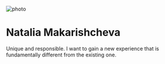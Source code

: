 ![photo](https://i.ibb.co/kDnFTP8/photo.jpg)
# Natalia Makarishcheva
Unique and responsible. I want to gain a new experience that is fundamentally different from the existing one.
